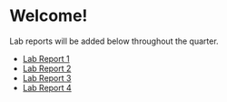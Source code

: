 # Welcome!
Lab reports will be added below throughout the quarter.
* [Lab Report 1](https://cadefuin.github.io/cse15l-lab-report/report1.html)
* [Lab Report 2](https://cadefuin.github.io/cse15l-lab-report/report2.html)
* [Lab Report 3](https://cadefuin.github.io/cse15l-lab-report/report3.html)
* [Lab Report 4](https://cadefuin.github.io/cse15l-lab-report/report4.html)
